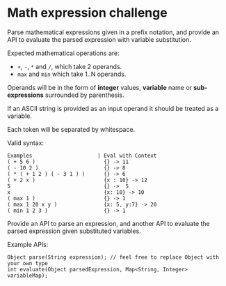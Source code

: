 # Math expression challenge

Parse mathematical expressions given in a prefix notation, and provide an API to evaluate the parsed expression with variable substitution.

Expected mathematical operations are:
- `+`, `-`, `*` and `/`, which take 2 operands.
- `max` and `min` which take 1..N operands.

Operands will be in the form of **integer** values, **variable** name or **sub-expressions** surrounded by parenthesis.

If an ASCII string is provided as an input operand it should be treated as a variable.

Each token will be separated by whitespace.

Valid syntax:
```
Examples                     | Eval with Context
( + 5 6 )                      {} -> 11
( - 10 2 )                     {} -> 8
( * ( + 1 2 ) ( - 3 1 ) )      {} -> 6
( + 2 x )                      {x : 10} -> 12
5                              {} ->  5
x                              {x: 10} -> 10        
( max 1 )                      {} -> 1
( max 1 20 x y )               {x: 5, y:7} -> 20
( min 1 2 3 )                  {} -> 1
```

Provide an API to parse an expression, and another API to evaluate the parsed expression given substituted variables.

Example APIs:
```
Object parse(String expression); // feel free to replace Object with your own type
int evaluate(Object parsedExpression, Map<String, Integer> variableMap);
```
